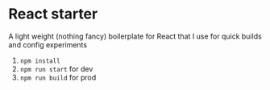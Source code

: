 # React starter

A light weight (nothing fancy) boilerplate for React that I use for quick builds and config experiments

1. `npm install`
2. `npm run start` for dev
3. `npm run build` for prod
